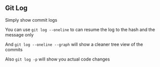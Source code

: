 ## Git Log
Simply show commit logs

You can use ```git log --oneline``` to can resume the log to the hash and the message only

And ```git log --oneline --graph``` will show a cleaner tree view of the commits

Also ```git log -p``` will show you actual code changes